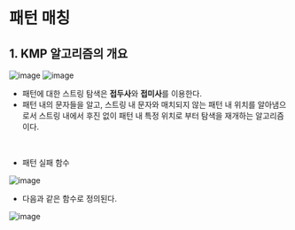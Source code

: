 # 패턴 매칭

## 1. KMP 알고리즘의 개요
![image](https://user-images.githubusercontent.com/41320453/184061653-ba626c88-fb72-4ea0-ab41-a4ae13550bd1.png)
![image](https://user-images.githubusercontent.com/41320453/184061660-5fe90601-405e-49ce-ae23-3934487bd5df.png)

- 패턴에 대한 스트링 탐색은 **접두사**와 **접미사**를 이용한다.
- 패턴 내의 문자들을 알고, 스트링 내 문자와 매치되지 않는 패턴 내 위치를 알아냄으로서 스트링 내에서 후진 없이 패턴 내 특정 위치로 부터 탐색을 재개하는 알고리즘이다.
<br>

- 패턴 실패 함수

![image](https://user-images.githubusercontent.com/41320453/184061744-a437d5eb-bed0-4b22-9d06-dca890f02bf0.png)

- 다음과 같은 함수로 정의된다.

![image](https://user-images.githubusercontent.com/41320453/184062318-359af1f9-c0b5-4777-a8d7-43e78a241413.png)
